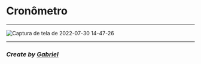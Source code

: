 # Cronômetro

<hr/>

![Captura de tela de 2022-07-30 14-47-26](https://user-images.githubusercontent.com/92071360/181984328-cbc2bb7a-3991-4cf7-9233-df300e43fc40.png)

 
 <hr/>
 
 ### <i> Create by <a href="https://instagram.com/gabrielbarrozs">Gabriel<a/>
